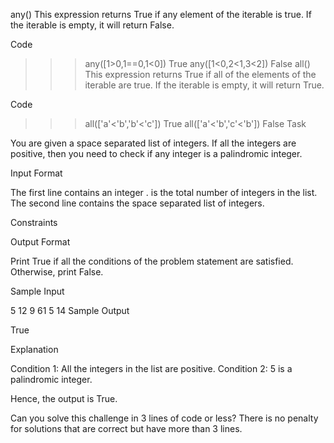 any()
This expression returns True if any element of the iterable is true.
If the iterable is empty, it will return False.

Code

>>> any([1>0,1==0,1<0])
True
>>> any([1<0,2<1,3<2])
False
all()
This expression returns True if all of the elements of the iterable are true. If the iterable is empty, it will return True.

Code

>>> all(['a'<'b','b'<'c'])
True
>>> all(['a'<'b','c'<'b'])
False
Task

You are given a space separated list of integers. If all the integers are positive, then you need to check if any integer is a palindromic integer.

Input Format

The first line contains an integer .  is the total number of integers in the list.
The second line contains the space separated list of  integers.

Constraints


Output Format

Print True if all the conditions of the problem statement are satisfied. Otherwise, print False.

Sample Input

5
12 9 61 5 14 
Sample Output

True

Explanation

Condition 1: All the integers in the list are positive.
Condition 2: 5 is a palindromic integer.

Hence, the output is True.

Can you solve this challenge in 3 lines of code or less?
There is no penalty for solutions that are correct but have more than 3 lines.